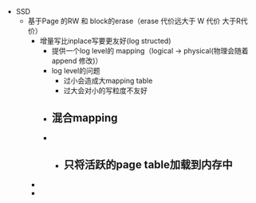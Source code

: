 - SSD
	- 基于Page 的RW 和 block的erase（erase 代价远大于 W 代价 大于R代价）
		- 增量写比inplace写要更友好(log structed)
			- 提供一个log level的 mapping（logical -> physical(物理会随着append 修改)）
			- log level的问题
				- 过小会造成大mapping table
				- 过大会对小的写粒度不友好
			- 混合mapping
				-
			-
				- 只将活跃的page table加载到内存中
					-
		-
		-
